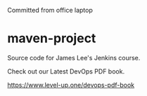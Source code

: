 Committed from office laptop
# maven-project
Source code for James Lee's Jenkins course.

Check out our Latest DevOps PDF book.

https://www.level-up.one/devops-pdf-book
